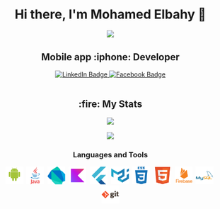 
<h1 align="center"> Hi there, I'm Mohamed Elbahy 👋 </h1>

<p align="center"><img src="https://images.weserv.nl/?url=avatars.githubusercontent.com/u/27792204?v=4&h=150&w=150&fit=cover&mask=circle&maxage=7d"></p>
<div id="badges" align="center">
 <h2 align="center"> Mobile app :iphone: Developer </h2>
  <a href="https://www.linkedin.com/in/elbahy/">
    <img src="https://img.shields.io/badge/LinkedIn-blue?style=for-the-badge&logo=linkedin&logoColor=white" alt="LinkedIn Badge"/>
  </a>
  <a href="https://facebook.com/elbahy">
    <img src="https://img.shields.io/badge/FaceBook-blue?style=for-the-badge&logo=facebook&logoColor=white" alt="Facebook Badge"/>
  </a>
</div>

<div align="center">
<img src="https://komarev.com/ghpvc/?username=elbahy&style=flat-square&color=blue" alt=""/>
  </div>


<h2 align="center"> :fire: My Stats  </h2>



  
<p align="center">
<a href="https://github.com/elbahy">
  <img src="https://streak-stats.demolab.com?user=elbahy&theme=highcontrast" />
</a>
  </p>

<p align="center">
<a href="https://github.com/elbahy">
  <img src="https://github-readme-stats.vercel.app/api/top-langs/?username=elbahy&layout=compact&theme=dark" />
</a>
  </p>


<h3 align="center">Languages and Tools</h3>
<div align="center">
  <img src="https://github.com/devicons/devicon/blob/master/icons/android/android-original-wordmark.svg" title="Android" alt="Android" width="40" height="40"/>&nbsp;
  <img src="https://github.com/devicons/devicon/blob/master/icons/java/java-original-wordmark.svg" title="Java" alt="Java" width="40" height="40"/>&nbsp;
  <img src="https://github.com/devicons/devicon/blob/master/icons/dart/dart-original.svg" title="Dart" alt="Dart" width="40" height="40"/>&nbsp;
  <img src="https://github.com/devicons/devicon/blob/master/icons/kotlin/kotlin-original.svg" title="Kotlin" alt="Kotlin" width="40" height="40"/>&nbsp;
  <img src="https://github.com/devicons/devicon/blob/master/icons/flutter/flutter-original.svg" title="Flutter" alt="Flutter" width="40" height="40"/>&nbsp;
  <img src="https://github.com/devicons/devicon/blob/master/icons/materialui/materialui-original.svg" title="Material UI" alt="Material UI" width="40" height="40"/>&nbsp;
  <img src="https://github.com/devicons/devicon/blob/master/icons/css3/css3-plain-wordmark.svg"  title="CSS3" alt="CSS" width="40" height="40"/>&nbsp;
  <img src="https://github.com/devicons/devicon/blob/master/icons/html5/html5-original.svg" title="HTML5" alt="HTML" width="40" height="40"/>&nbsp;
  <img src="https://github.com/devicons/devicon/blob/master/icons/firebase/firebase-plain-wordmark.svg" title="Firebase" alt="Firebase" width="40" height="40"/>&nbsp;
  <img src="https://github.com/devicons/devicon/blob/master/icons/mysql/mysql-original-wordmark.svg" title="MySQL"  alt="MySQL" width="40" height="40"/>&nbsp;
  <img src="https://github.com/devicons/devicon/blob/master/icons/git/git-original-wordmark.svg" title="Git" **alt="Git" width="40" height="40"/>
</div>
